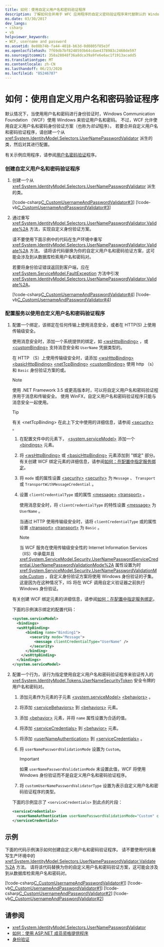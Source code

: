 ```yaml
---
title: 如何：使用自定义用户名和密码验证程序
description: 了解如何合并用于 WFC 应用程序的自定义密码验证程序来代替默认的 Windows 用户名和密码验证。
ms.date: 03/30/2017
dev_langs:
- csharp
- vb
helpviewer_keywords:
- WCF, username and password
ms.assetid: 8e08b74b-fa44-4018-b63d-0d0805f85e3f
ms.openlocfilehash: 7f69db7bf8248593b64cdae4378983c2460de597
ms.sourcegitcommit: 358a28048f36a8dca39a9fe6e6ac1f1913acadd5
ms.translationtype: MT
ms.contentlocale: zh-CN
ms.lasthandoff: 06/23/2020
ms.locfileid: "85246787"
---
```

# <a name="how-to-use-a-custom-user-name-and-password-validator"></a>如何：使用自定义用户名和密码验证程序

默认情况下，当使用用户名和密码进行身份验证时，Windows Communication Foundation （WCF）使用 Windows 来验证用户名和密码。 不过，WCF 允许使用自定义用户名和密码身份验证方案（也称为*验证*程序）。 若要合并自定义用户名和密码验证程序，请创建一个从 <xref:System.IdentityModel.Selectors.UserNamePasswordValidator> 派生的类，然后对其进行配置。

有关示例应用程序，请参阅[用户名密码验证](../samples/user-name-password-validator.md)程序。

### <a name="to-create-a-custom-user-name-and-password-validator"></a>创建自定义用户名和密码验证程序

1. 创建一个从 <xref:System.IdentityModel.Selectors.UserNamePasswordValidator> 派生的类。

    [!code-csharp[C_CustomUsernameAndPasswordValidator#3](~/samples/snippets/csharp/VS_Snippets_CFX/c_customusernameandpasswordvalidator/cs/service.cs#3)]
    [!code-vb[C_CustomUsernameAndPasswordValidator#3](~/samples/snippets/visualbasic/VS_Snippets_CFX/c_customusernameandpasswordvalidator/vb/service.vb#3)]

2. 通过重写 <xref:System.IdentityModel.Selectors.UserNamePasswordValidator.Validate%2A> 方法，实现自定义身份验证方案。

    请不要使用下面示例中的代码在生产环境中重写 <xref:System.IdentityModel.Selectors.UserNamePasswordValidator.Validate%2A> 方法。 请将该代码替换为你的自定义用户名和密码验证方案，这可能会涉及到从数据库检索用户名和密码对。

    若要将身份验证错误返回到客户端，应在 <xref:System.ServiceModel.FaultException> 方法中引发 <xref:System.IdentityModel.Selectors.UserNamePasswordValidator.Validate%2A>。

    [!code-csharp[C_CustomUsernameAndPasswordValidator#4](../../../../samples/snippets/csharp/VS_Snippets_CFX/c_customusernameandpasswordvalidator/cs/service.cs#4)]
    [!code-vb[C_CustomUsernameAndPasswordValidator#4](../../../../samples/snippets/visualbasic/VS_Snippets_CFX/c_customusernameandpasswordvalidator/vb/service.vb#4)]

### <a name="to-configure-a-service-to-use-a-custom-user-name-and-password-validator"></a>配置服务以使用自定义用户名和密码验证程序

1. 配置一个绑定，该绑定在任何传输上使用消息安全，或者在 HTTP(S) 上使用传输级安全。

    使用消息安全时，添加一个系统提供的绑定，如 [\<wsHttpBinding>](../../configure-apps/file-schema/wcf/wshttpbinding.md) ，或 [\<customBinding>](../../configure-apps/file-schema/wcf/custombinding.md) 支持消息安全和 `UserName` 凭据类型的。

    在 HTTP （S）上使用传输级安全时，请添加 [\<wsHttpBinding>](../../configure-apps/file-schema/wcf/wshttpbinding.md) [\<basicHttpBinding>](../../configure-apps/file-schema/wcf/basichttpbinding.md) [\<netTcpBinding>](../../configure-apps/file-schema/wcf/nettcpbinding.md) [\<customBinding>](../../configure-apps/file-schema/wcf/custombinding.md) 使用 http （s）和 `Basic` 身份验证方案的或。

    > [!NOTE]
    > 使用 .NET Framework 3.5 或更高版本时，可以将自定义用户名和密码验证程序用于消息和传输安全。 使用 WinFX，自定义用户名和密码验证程序只能与消息安全一起使用。

    > [!TIP]
    > 有关 \<netTcpBinding> 在此上下文中使用的详细信息，请参阅 [\<security>](../../configure-apps/file-schema/wcf/security-of-nettcpbinding.md) 。

    1. 在配置文件中的元素下， [\<system.serviceModel>](../../configure-apps/file-schema/wcf/system-servicemodel.md) 添加一个 [\<bindings>](../../configure-apps/file-schema/wcf/bindings.md) 元素。

    2. 将 [\<wsHttpBinding>](../../configure-apps/file-schema/wcf/wshttpbinding.md) 或 [\<basicHttpBinding>](../../configure-apps/file-schema/wcf/basichttpbinding.md) 元素添加到 "绑定" 部分。 有关创建 WCF 绑定元素的详细信息，请参阅[如何：在配置中指定服务绑定](../how-to-specify-a-service-binding-in-configuration.md)。

    3. 将 `mode` 或的属性设置 [\<security>](../../configure-apps/file-schema/wcf/security-of-wshttpbinding.md) [\<security>](../../configure-apps/file-schema/wcf/security-of-basichttpbinding.md) 为 `Message` 、 `Transport` 或 `TransportWithMessageCredential` 。

    4. 设置 `clientCredentialType` 或的属性 [\<message>](../../configure-apps/file-schema/wcf/message-of-wshttpbinding.md) [\<transport>](../../configure-apps/file-schema/wcf/transport-of-wshttpbinding.md) 。

        使用消息安全时，将 `clientCredentialType` 的特性设置 [\<message>](../../configure-apps/file-schema/wcf/message-of-wshttpbinding.md) 为 `UserName` 。

        当通过 HTTP 使用传输级安全时，请将 `clientCredentialType` 或的属性设置 [\<transport>](../../configure-apps/file-schema/wcf/transport-of-wshttpbinding.md) [\<transport>](../../configure-apps/file-schema/wcf/transport-of-basichttpbinding.md) 为 `Basic` 。

        > [!NOTE]
        > 当 WCF 服务在使用传输级安全性的 Internet Information Services （IIS）中承载并且 <xref:System.ServiceModel.Security.UserNamePasswordServiceCredential.UserNamePasswordValidationMode%2A> 属性设置为时 <xref:System.ServiceModel.Security.UserNamePasswordValidationMode.Custom> ，自定义身份验证方案将使用 Windows 身份验证的子集。 这是因为在这种情况下，IIS 将在 WCF 调用自定义验证器之前执行 Windows 身份验证。

    有关创建 WCF 绑定元素的详细信息，请参阅[如何：在配置中指定服务绑定](../how-to-specify-a-service-binding-in-configuration.md)。

    下面的示例演示绑定的配置代码：

    ```xml
    <system.serviceModel>
      <bindings>
      <wsHttpBinding>
          <binding name="Binding1">
            <security mode="Message">
              <message clientCredentialType="UserName" />
            </security>
          </binding>
        </wsHttpBinding>
      </bindings>
    </system.serviceModel>
    ```

2. 配置一个行为，该行为指定使用自定义用户名和密码验证程序来验证传入的 <xref:System.IdentityModel.Tokens.UserNameSecurityToken> 安全令牌的用户名和密码对。

    1. 添加元素作为元素的子元素 [\<system.serviceModel>](../../configure-apps/file-schema/wcf/system-servicemodel.md) [\<behaviors>](../../configure-apps/file-schema/wcf/behaviors.md) 。

    2. 将添加 [\<serviceBehaviors>](../../configure-apps/file-schema/wcf/servicebehaviors.md) 到 [\<behaviors>](../../configure-apps/file-schema/wcf/behaviors.md) 元素。

    3. 添加 [\<behavior>](../../configure-apps/file-schema/wcf/behavior-of-servicebehaviors.md) 元素，并将 `name` 属性设置为合适的值。

    4. 将添加 [\<serviceCredentials>](../../configure-apps/file-schema/wcf/servicecredentials.md) 到 [\<behavior>](../../configure-apps/file-schema/wcf/behavior-of-servicebehaviors.md) 元素。

    5. 将添加 [\<userNameAuthentication>](../../configure-apps/file-schema/wcf/usernameauthentication.md) 到 [\<serviceCredentials>](../../configure-apps/file-schema/wcf/servicecredentials.md) 。

    6. 将 `userNamePasswordValidationMode` 设置为 `Custom`。

        > [!IMPORTANT]
        > 如果 `userNamePasswordValidationMode` 未设置此值，WCF 将使用 Windows 身份验证而不是自定义用户名和密码验证程序。

    7. 将 `customUserNamePasswordValidatorType` 设置为表示自定义用户名和密码验证程序的类型。

    下面的示例显示了 `<serviceCredentials>` 到此点的片段：

    ```xml
    <serviceCredentials>
      <userNameAuthentication userNamePasswordValidationMode="Custom" customUserNamePasswordValidatorType="Microsoft.ServiceModel.Samples.CalculatorService.CustomUserNameValidator, service" />
    </serviceCredentials>
    ```

## <a name="example"></a>示例

下面的代码示例演示如何创建自定义用户名和密码验证程序。 请不要使用代码重写生产环境中的 <xref:System.IdentityModel.Selectors.UserNamePasswordValidator.Validate%2A> 方法。 请将该代码替换为你的自定义用户名和密码验证方案，这可能会涉及到从数据库检索用户名和密码对。

[!code-csharp[C_CustomUsernameAndPasswordValidator#1](~/samples/snippets/csharp/VS_Snippets_CFX/c_customusernameandpasswordvalidator/cs/service.cs#1)]
[!code-vb[C_CustomUsernameAndPasswordValidator#1](~/samples/snippets/visualbasic/VS_Snippets_CFX/c_customusernameandpasswordvalidator/vb/service.vb#1)]
[!code-csharp[C_CustomUsernameAndPasswordValidator#2](~/samples/snippets/csharp/VS_Snippets_CFX/c_customusernameandpasswordvalidator/cs/service.cs#2)]
[!code-vb[C_CustomUsernameAndPasswordValidator#2](~/samples/snippets/visualbasic/VS_Snippets_CFX/c_customusernameandpasswordvalidator/vb/service.vb#2)]

## <a name="see-also"></a>请参阅

- <xref:System.IdentityModel.Selectors.UserNamePasswordValidator>
- [如何：使用 ASP.NET 成员资格提供程序](how-to-use-the-aspnet-membership-provider.md)
- [身份验证](authentication-in-wcf.md)
